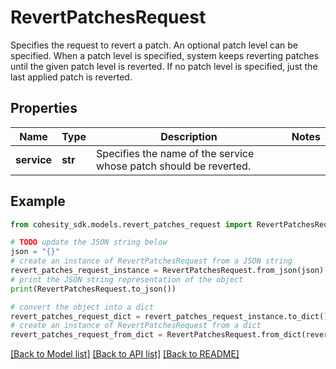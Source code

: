 # RevertPatchesRequest

Specifies the request to revert a patch. An optional patch level can be specified. When a patch level is specified, system keeps reverting patches until the given patch level is reverted. If no patch level is specified, just the last applied patch is reverted.

## Properties

Name | Type | Description | Notes
------------ | ------------- | ------------- | -------------
**service** | **str** | Specifies the name of the service whose patch should be reverted. | 

## Example

```python
from cohesity_sdk.models.revert_patches_request import RevertPatchesRequest

# TODO update the JSON string below
json = "{}"
# create an instance of RevertPatchesRequest from a JSON string
revert_patches_request_instance = RevertPatchesRequest.from_json(json)
# print the JSON string representation of the object
print(RevertPatchesRequest.to_json())

# convert the object into a dict
revert_patches_request_dict = revert_patches_request_instance.to_dict()
# create an instance of RevertPatchesRequest from a dict
revert_patches_request_from_dict = RevertPatchesRequest.from_dict(revert_patches_request_dict)
```
[[Back to Model list]](../README.md#documentation-for-models) [[Back to API list]](../README.md#documentation-for-api-endpoints) [[Back to README]](../README.md)


